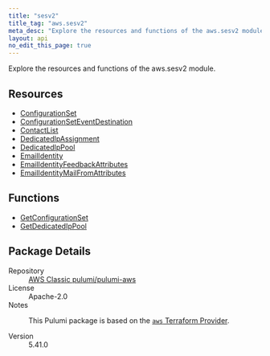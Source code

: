 ```yaml
---
title: "sesv2"
title_tag: "aws.sesv2"
meta_desc: "Explore the resources and functions of the aws.sesv2 module."
layout: api
no_edit_this_page: true
---
```


<!-- WARNING: this file was generated by Pulumi Docs Generator. -->
<!-- Do not edit by hand unless you're certain you know what you are doing! -->

Explore the resources and functions of the aws.sesv2 module.

<h2 id="resources">Resources</h2>
<ul class="api">
    <li><a href="configurationset/" title="ConfigurationSet"><span class="api-symbol api-symbol--resource"></span>ConfigurationSet</a></li>
    <li><a href="configurationseteventdestination/" title="ConfigurationSetEventDestination"><span class="api-symbol api-symbol--resource"></span>ConfigurationSetEventDestination</a></li>
    <li><a href="contactlist/" title="ContactList"><span class="api-symbol api-symbol--resource"></span>ContactList</a></li>
    <li><a href="dedicatedipassignment/" title="DedicatedIpAssignment"><span class="api-symbol api-symbol--resource"></span>DedicatedIpAssignment</a></li>
    <li><a href="dedicatedippool/" title="DedicatedIpPool"><span class="api-symbol api-symbol--resource"></span>DedicatedIpPool</a></li>
    <li><a href="emailidentity/" title="EmailIdentity"><span class="api-symbol api-symbol--resource"></span>EmailIdentity</a></li>
    <li><a href="emailidentityfeedbackattributes/" title="EmailIdentityFeedbackAttributes"><span class="api-symbol api-symbol--resource"></span>EmailIdentityFeedbackAttributes</a></li>
    <li><a href="emailidentitymailfromattributes/" title="EmailIdentityMailFromAttributes"><span class="api-symbol api-symbol--resource"></span>EmailIdentityMailFromAttributes</a></li>
</ul>

<h2 id="functions">Functions</h2>
<ul class="api">
    <li><a href="getconfigurationset/" title="GetConfigurationSet"><span class="api-symbol api-symbol--function"></span>GetConfigurationSet</a></li>
    <li><a href="getdedicatedippool/" title="GetDedicatedIpPool"><span class="api-symbol api-symbol--function"></span>GetDedicatedIpPool</a></li>
</ul>

<h2 id="package-details">Package Details</h2>
<dl class="package-details">
	<dt>Repository</dt>
	<dd><a href="https://github.com/pulumi/pulumi-aws">AWS Classic pulumi/pulumi-aws</a></dd>
	<dt>License</dt>
	<dd>Apache-2.0</dd>
	<dt>Notes</dt>
	<dd><p>This Pulumi package is based on the <a href="https://github.com/hashicorp/terraform-provider-aws"><code>aws</code> Terraform Provider</a>.</p>
</dd>
	<dt>Version</dt>
	<dd>5.41.0</dd>
</dl>

